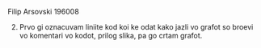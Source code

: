 Filip Arsovski 196008

2. Prvo gi oznacuvam liniite kod koi ke odat kako jazli vo grafot so broevi vo komentari vo kodot, prilog slika, pa go crtam grafot.
